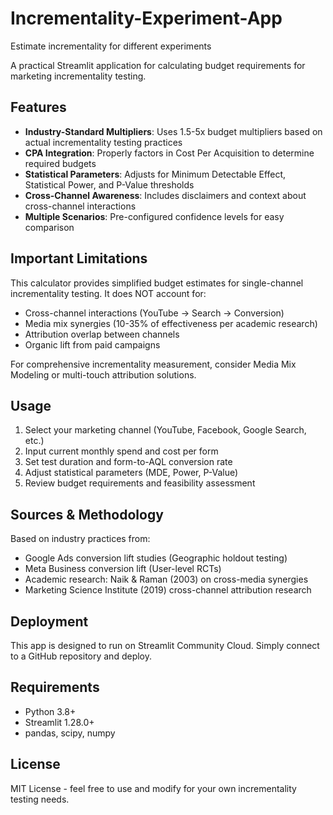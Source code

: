 # Incrementality-Experiment-App
Estimate incrementality for different experiments

A practical Streamlit application for calculating budget requirements for marketing incrementality testing.

## Features

- **Industry-Standard Multipliers**: Uses 1.5-5x budget multipliers based on actual incrementality testing practices
- **CPA Integration**: Properly factors in Cost Per Acquisition to determine required budgets
- **Statistical Parameters**: Adjusts for Minimum Detectable Effect, Statistical Power, and P-Value thresholds
- **Cross-Channel Awareness**: Includes disclaimers and context about cross-channel interactions
- **Multiple Scenarios**: Pre-configured confidence levels for easy comparison

## Important Limitations

This calculator provides simplified budget estimates for single-channel incrementality testing. It does NOT account for:
- Cross-channel interactions (YouTube → Search → Conversion)
- Media mix synergies (10-35% of effectiveness per academic research)
- Attribution overlap between channels
- Organic lift from paid campaigns

For comprehensive incrementality measurement, consider Media Mix Modeling or multi-touch attribution solutions.

## Usage

1. Select your marketing channel (YouTube, Facebook, Google Search, etc.)
2. Input current monthly spend and cost per form
3. Set test duration and form-to-AQL conversion rate
4. Adjust statistical parameters (MDE, Power, P-Value)
5. Review budget requirements and feasibility assessment

## Sources & Methodology

Based on industry practices from:
- Google Ads conversion lift studies (Geographic holdout testing)
- Meta Business conversion lift (User-level RCTs)
- Academic research: Naik & Raman (2003) on cross-media synergies
- Marketing Science Institute (2019) cross-channel attribution research

## Deployment

This app is designed to run on Streamlit Community Cloud. Simply connect to a GitHub repository and deploy.

## Requirements

- Python 3.8+
- Streamlit 1.28.0+
- pandas, scipy, numpy

## License

MIT License - feel free to use and modify for your own incrementality testing needs.
